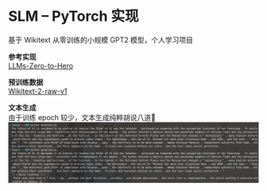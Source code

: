 # SLM – PyTorch 实现

基于 Wikitext 从零训练的小规模 GPT2 模型，个人学习项目

**参考实现**  
[LLMs-Zero-to-Hero](https://www.bilibili.com/video/BV1qWwke5E3K/?share_source=copy_web&vd_source=a3f6c2c8cc073b492d4eac26b38495cd)

**预训练数据**  
[Wikitext-2-raw-v1](https://huggingface.co/datasets/wikitext)

**文本生成**  
由于训练 epoch 较少，文本生成纯粹胡说八道🤯
![generate](images/generate.png)
